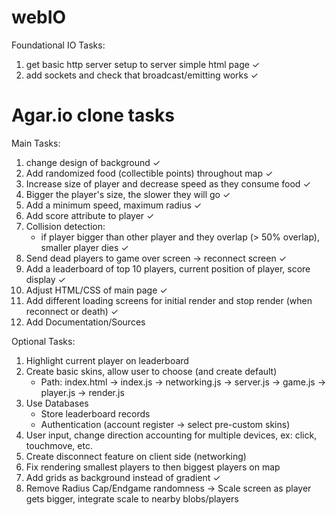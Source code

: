 # webIO

Foundational IO Tasks:

1. get basic http server setup to server simple html page ✓
2. add sockets and check that broadcast/emitting works ✓

# Agar.io clone tasks

Main Tasks:

1. change design of background ✓
2. Add randomized food (collectible points) throughout map ✓
3. Increase size of player and decrease speed as they consume food ✓
4. Bigger the player's size, the slower they will go ✓
5. Add a minimum speed, maximum radius ✓
6. Add score attribute to player ✓
7. Collision detection:
   - if player bigger than other player and they overlap (> 50% overlap),
     smaller player dies ✓
8. Send dead players to game over screen -> reconnect screen ✓
9. Add a leaderboard of top 10 players, current position of player, score display ✓
10. Adjust HTML/CSS of main page ✓
11. Add different loading screens for initial render and stop render (when reconnect or death) ✓
12. Add Documentation/Sources

Optional Tasks:

1. Highlight current player on leaderboard
2. Create basic skins, allow user to choose (and create default)
   - Path: index.html -> index.js -> networking.js -> server.js -> game.js -> player.js -> render.js
3. Use Databases
   - Store leaderboard records
   - Authentication (account register -> select pre-custom skins)
4. User input, change direction accounting for multiple devices, ex: click, touchmove, etc.
5. Create disconnect feature on client side (networking)
6. Fix rendering smallest players to then biggest players on map
7. Add grids as background instead of gradient ✓
8. Remove Radius Cap/Endgame randomness -> Scale screen as player gets bigger, integrate scale to nearby blobs/players
